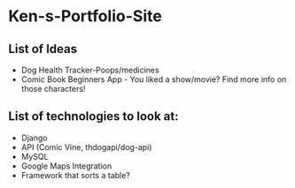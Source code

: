 # Ken-s-Portfolio-Site

## List of Ideas
* Dog Health Tracker-Poops/medicines
* Comic Book Beginners App - You liked a show/movie? Find more info on those characters!

## List of technologies to look at:
* Django
* API (Comic Vine, thdogapi/dog-api)
* MySQL
* Google Maps Integration
* Framework that sorts a table?
